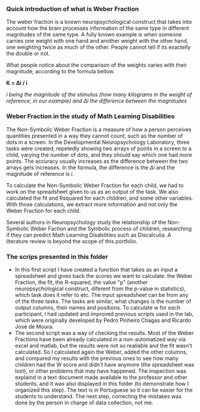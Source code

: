 ### Quick introduction of what is Weber Fraction

The weber fraction is a known neuropsychological construct that takes into account how the brain processes information of the same type in different magnitudes of the same type.
A fully known example is when someone carries one weight with one hand and another weight with the other hand, one weighting twice as much of the other. People cannot tell if its exactelly the double or not.

What people notice about the comparison of the weights varies with their magnitude, according to the formula bellow.

**K = Δi / i** 

*i being the magnitude of the stimulus (how many kilograms in the weight of reference, in our example) and Δi the difference between the magnitudes*

### Weber Fraction in the study of Math Learning Disabilities
The Non-Symbolic Weber Fraction is a measure of how a person perceives quantities presented in a way they cannot count, such as the number of dots in a screen.
In the Developmental Neuropsychology Laboratory, three tasks were created, repetedly showing two arrays of points in a screen to a child, varying the number of dots, and they should say which one had more points.
The accuracy usually increases as the difference between the two arrays gets increases. In the formula, the difference is the *Δi* and the magnitude of reference is *i*.

To calculate the Non-Symbolic Weber Fraction for each child, we had to work on the spreadsheet given to us as an output of the task. We also calculated the fit and Rsquared for each children, and some other variables. With those calculations, we extract more information and not only the Weber Fraction for each child.

Several authors in Neuropsychology study the relationship of the Non-Symbolic Weber Faction and the Symbolic process of children, researching if they can predict Math Learning Disabilities such as Discalculia. A literature review is beyond the scope of this portfolio.


### The scrips presented in this folder
- In this first script I have created a function that takes as an input a spreadsheet and gives back the scores we want to calculate: the Weber Fraction, the fit, the R-squared, the value "p" (another neuropsychological construct, diferent from the p-value in statistics), which task does it refer to etc.
The input spreadsheet can be from any of the three tasks. The tasks are similar, what changes is the number of output columns, their names and positions. To calculate w for each participant, I had updated and improved previous scripts used in the lab, which were originally developed by Pedro Pinheiro Chagas and Ricardo José de Moura.
- The second script was a way of checking the results. Most of the Weber Fractions have been already calculated in a non-automatized way via excel and matlab, but the results were not so realiable and the fit wasn't calculated. So I calculated again the Weber, added the other columns, and compared my results with the previous ones to see how many children had the W score and didn't have anymore (the spreadsheet was lost), or other problems that may have happened. The inspection was explaind in a text document made available to the professor and other students, and it was also displayed in this folder (to demonstrate how I organized this step). The text is in Portuguese so it can be easier for the students to understand. The next step, correcting the mistakes was done by the person in charge of data collection, not me.
